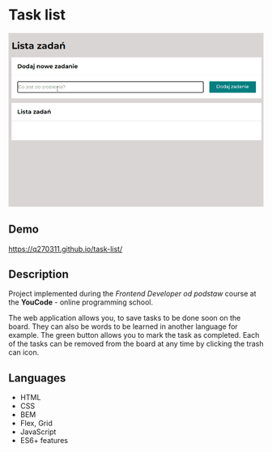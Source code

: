 # Task list
![How it us gif](img/listaZadan.gif)
## Demo
https://q270311.github.io/task-list/
## Description 
Project implemented during the _Frontend Developer od podstaw_ course at the **YouCode** -  online programming school.

The web application allows you, to save tasks to be done soon on the board. They can also be words to be learned in another language for example.
The green button allows you to mark the task as completed.
Each of the tasks can be removed from the board at any time by clicking the trash can icon.

## Languages
 - HTML
 - CSS
 - BEM
 - Flex, Grid
 - JavaScript
 - ES6+ features